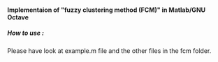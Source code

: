 #### Implementaion of  "fuzzy clustering method (FCM)" in Matlab/GNU Octave 

##### How to use :
Please have look at example.m file and the other files in the fcm folder.

 
